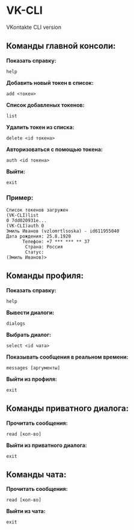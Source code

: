 # VK-CLI
VKontakte CLI version

## Команды главной консоли:
**Показать справку:**

`help`

**Добавить новый токен в список:**

`add <токен>`

**Список добавленых токенов:**

`list`

**Удалить токен из списка:**

`delete <id токена>`

**Авторизоваться с помощью токена:**

`auth <id токена>`

**Выйти:**

`exit`

### Пример:
```
Список токенов загружен
(VK-CLI)list
0 7dd020931e...
(VK-CLI)auth 0
Эмиль Иванов (vzlomrtlsoska) - id611955040
Дата рождения: 25.8.1920
      Телефон: +7 *** *** ** 37
       Страна: Россия
       Статус: 
(Эмиль Иванов)>
```
 

 ## Команды профиля:
 
 **Показать справку:**
 
 `help`
 
 **Вывести диалоги:**
 
 `dialogs`
 
 **Выбрать диалог:**
 
 `select <id чата>`

 **Показывать сообщения в реальном времени:**

 `messages [аргументы]`

 **Выйти из профиля:**

 `exit`


 ## Команды приватного диалога:
 
 **Прочитать сообщения:**
 
 `read [кол-во]`

 **Выйти из приватного диалога:**
 
 `exit`


 ## Команды чата:

 **Прочитать сообщения:**

 `read [кол-во]`

 **Выйти из чата:**

 `exit`
